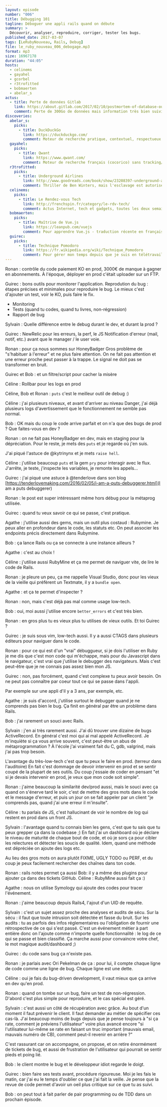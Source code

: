```yaml
---
layout: episode
number: "006"
title: Débugging 101
tagline: Déboguer une appli rails quand on débute
summary: >
  Découvrir, analyser, reproduire, corriger, tester les bugs.
published_date: 2017-03-07
tags: [LeRubyNouveau, Rails, Debug]
file: le_ruby_nouveau_006_debogage.mp3
format: mp3
size: 16967178
duration: "44:05"
hosts:
  - celinems
  - gayahel
  - gcorbel
  - r3trofitted
  - bobmaerten
  - abelar_s
actus:
  - title: Perte de données Gitlab
    link: https://about.gitlab.com/2017/02/10/postmortem-of-database-outage-of-january-31/
    comment: Perte de 300Go de données mais information très bien suivie 
discoveries:
  abelar_s:
    picks:
      - title: DuckDuckGo
        link: https://duckduckgo.com/
        comment: Moteur de recherche pratique, contextuel, respectueux de la vie privée. Business model : partenariat/reco Amazon notamment.
  gayahel:
    picks:
      - title: Qwant
        link: https://www.qwant.com/
        comment: Moteur de recherche français (cocorico) sans tracking/historique. Business model : rétrocommissions sur les achats aussi
  r3trofitted:
    picks:
      - title: Underground Airlines
        link: http://www.goodreads.com/book/show/23208397-underground-airlines
        comment: Thriller de Ben Winters, mais l'esclavage est autorisé, le racisme est onmiprésent. C'était un coup qui fait bien réfléchir.
  celinems:
    picks:
      - title: Le Rendez-vous Tech
        link: http://frenchspin.fr/category/le-rdv-tech/
        comment: Actus Internet, tech et gadgets, toutes les deux semaines
  bobmaerten:
    picks:
      - title: Maîtrise de Vue.js
        link: https://leanpub.com/vuejs
        comment: Pour apprendre Vue.js - traduction récente en français
  guirec:
    picks:
      - title: Technique Pomodoro
        link: https://fr.wikipedia.org/wiki/Technique_Pomodoro
        comment: Pour gérer mon temps depuis que je suis en télétravail
---
```


Ronan : contrôle du code paiement KO en prod, 3000€ de manque à gagner en abonnements. À l'époque, déployer en prod c'était uploader sur un FTP.

Guirec : bons outils pour monitorer l'application.
Reprodution du bug : étapes précises et minimales pour reproduire le bug.
Le mieux c'est d'ajouter un test, voir le KO, puis faire le fix.

* Monitoring
* Tests (quand tu codes, quand tu livres, non-régression)
* Rapport de bug

Sylvain : Quelle différence entre le debug durant le dev, et durant la prod ?

Guirec : NewRelic pour les erreurs, la perf, le JS
Notification d'erreur (mail, notif, etc.) avant que le manager / le user voie.

Ronan : pour ça nous sommes sur HoneyBadger
Gros problème de "s'habituer à l'erreur" et ne plus faire attention.
On ne fait pas attention et une erreur proche peut passer à la trappe.
Le signal ne doit pas se transformer en bruit.

Guirec et Bob : et un filtre/script pour cacher la misère

Céline : Rollbar pour les logs en prod

Céline, Bob et Ronan : `puts` c'est le meilleur outil de debug :)

Céline : j'ai plusieurs niveaux, et avant d'arriver au niveau Danger,
j'ai déjà plusieurs logs d'avertissement que le fonctionnement ne semble
pas normal.

Bob : OK mais du coup le code arrive parfait et on n'a que des bugs de prod ?
Que faites-vous en dev ?

Ronan : on ne fait pas HoneyBadger en dev, mais en staging pour la dépréciation.
Pour le reste, je mets des `puts` et je regarde où j'en suis.

J'ai piqué l'astuce de @kytrinynx et je mets `raise hell`.

Céline : j'utilise beaucoup `puts` et la gem `pry` pour interagir avec le flux. J'arrête, je teste, j'inspecte les variables, je remonte les appels...

Guirec : j'ai piqué une astuce à @tenderlove dans son blog [https://tenderlovemaking.com/2016/02/05/i-am-a-puts-debuggerer.html](I am a puts debuggerer)

Ronan : le post est super intéressant même hors débug pour la métaprog utilisée.

Guirec : quand tu veux savoir ce qui se passe, c'est pratique.

Agathe : j'utilise aussi des gems, mais un outil plus costaud : Rubymine.
Je peux aller en profondeur dans le code, les statuts etc.
On peut associer les endpoints précis directement dans Rubymine.

Bob : ça lance Rails ou ça se connecte à une instance ailleurs ?

Agathe : c'est au choix !

Céline : j'utilise aussi RubyMine et ça me permet de naviguer vite, de lire le code de Rails.

Ronan : je pleure un peu, ça me rappelle Visual Studio, donc pour les vieux de la vieille qui préfèrent un Textmate, il y a `bundle open`.

Agathe : et ça te permet d'inspecter ?

Ronan : non, mais c'est déjà pas mal comme usage low-tech.

Bob : oui, moi aussi j'utilise encore `better_errors` et c'est très bien.

Ronan : en gros plus tu es vieux plus tu utilises de vieux outils. Et toi Guirec ?

Guirec : je suis sous vim, low-tech aussi.
Il y a aussi CTAGS dans plusieurs éditeurs pour naviguer dans le code.

Ronan : pour ce qui est d'un "vrai" débuggueur, si je dois l'utiliser en Ruby je me dis que c'est mon code qui m'échappe, mais pour du Javascript dans le navigateur, c'est vrai que j'utilise le debugger des navigateurs.
Mais c'est peut-être que je ne connais pas assez bien mon JS.

Guirec : non, pas forcément, quand c'est complexe tu peux avoir besoin.
On ne peut pas connaître par coeur tout ce qui se passe dans l'appli.

Par exemple sur une appli d'il y a 3 ans, par exemple, etc.

Agathe : je suis d'accord, j'utilise surtout le debugger quand je ne comprends pas bien le bug. Ça finit en général par être un problème dans Rails.

Bob : j'ai rarement un souci avec Rails.

Sylvain : j'en ai très rarement aussi. J'ai dû trouver une dizaine de bugs ActiveRecord. En général c'est moi qui ai mal appelé ActiveRecord.
Je m'inquiète si ça vous arrive souvent, c'est peut-être un abus de métaprogrammation ?
À l'école j'ai vraiment fait du C, gdb, valgrind, mais j'ai pas trop besoin.

L'avantage du très-low-tech c'est que tu peux le faire en prod.
(terreur dans l'auditoire)
En fait c'est dommage de devoir intervenir en prod et se sentir coupé de la plupart de ses outils.
Du coup j'essaie de coder en pensant "et si je devais intervenir en prod, je veux que mon code soit simple".

Ronan : j'aime beaucoup la similarité dev/prod aussi, mais le souci avec ça quand on s'énerve tard le soir, c'est de mettre des gros mots dans le code et le message d'erreur, et puis un jour on se fait appeler par un client "je comprends pas, quand j'ai une erreur il m'insulte".

Céline : tu parlais de JS, c'est hallucinant de voir le nombre de log qui restent en prod dans un front JS.

Sylvain : l'avantage quand tu connais bien les gens, c'est que tu sais que tu peux grepper ça dans la codebase ;)
En fait j'ai un dashboard où je déclare le niveau de maturité de chaque bout de code, et où je sors ça pour cibler les relectures et détecter les soucis de qualité.
Idem, quand une méthode est dépréciée on ajoute des logs etc.

Au lieu des gros mots on aura plutôt FIXME, UGLY TODO ou PERF,
et du coup je peux facilement rechercher des chaînes dans ton code.

Ronan : rails notes permet ça aussi
Bob: il y a même des plugins pour ajouter ça dans des tickets GitHub.
Céline : RubyMine aussi fait ça :)

Agathe : nous on utilise Symology qui ajoute des codes pour tracer l'événement.

Ronan : j'aime beaucoup depuis Rails4, l'ajout d'un UID de requête.

Sylvain : c'est un sujet assez proche des analyses et audits de sécu.
Sur la sécu : il faut que toute intrusion soit détectée et fasse du bruit.
Sur les audits : tu as parfois des infos réglementaires ou l'obligation de fournir une rétrospective de ce qui s'est passé.
C'est un événement métier à part entière donc on l'ajoute comme n'importe quelle fonctionnalité : le log de ce qui se passe et bien classifié.
Ça marche aussi pour convaincre votre chef, le mot magique audit/dashboard ;)

Guirec : du code sans bug ça n'existe pas.

Ronan : je parlais avec Ori Pekelman de ça : pour lui, il compte chaque ligne de code comme une ligne de bug. Chaque ligne est une dette.

Céline : oui je fais du bug-driven development, il vaut mieux que ça arrive en dev qu'en prod.

Ronan : quand on tombe sur un bug, faire un test de non-régression.
D'abord c'est plus simple pour reproduire, et le cas spécial est géré.

Sylvain : c'est aussi un côté de récupération avec grâce.
Au bout d'un moment il faut prévenir le client.
Il faut demander au métier de spécifier ces cas-là.
J'ai beaucoup moins de bugs depuis que je pense toujours à "si ça rate, comment je préviens l'utilisateur" voire plus avancé encore "si l'utilisateur lui-même se rate en faisant un truc important (mauvais email, mauvais numéro de CB), comment peut-il revenir en arrière ?"

C'est rassurant car on accompagne, on propose, et on retire énormément de tickets de bug, et aussi de frustration de l'utilisateur qui pourrait se sentir pieds et poing lié.

Bob : le client montre le bug et le développeur idiot regarde le doigt.

Guirec : bien faire ses tests avant, procédure rigoureuse.
Moi je les fais le matin, car j'ai eu le temps d'oublier ce que j'ai fait la veille. Je pense que la revue de code permet d'avoir un oeil plus critique sur ce que tu as suivi.

Bob : on peut tout à fait parler de pair programming ou de TDD dans un prochain épisode.
